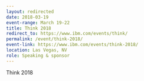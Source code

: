 ```yaml
---
layout: redirected
date: 2018-03-19
event-range: March 19-22
title: Think 2018
redirect_to: https://www.ibm.com/events/think/
permalink: /event/think-2018/
event-link: https://www.ibm.com/events/think-2018/
location: Las Vegas, NV
role: Speaking & sponsor
---
```

Think 2018
